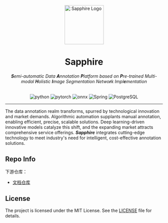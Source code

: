 <div align="center">
    <img src="https://cloud.icooper.cc/apps/sharingpath/PicSvr/PicMain/Sapphire_transparentbg.png" width="125" height="125" alt="Sapphire Logo" />
    <h1>Sapphire</h1>
    <h6><b>S</b>emi-automatic Data <b>A</b>nnotation <b>P</b>latform based on <b>P</b>re-trained Multi-modal <b>H</b>olistic <b>I</b>mage Segmentation Netwo<b>r</b>k Impl<b>e</b>mentation</h6>
    <div>
        <img src="https://img.shields.io/badge/Python-3776AB?style=for-the-badge&logo=python&logoColor=white" alt="python" />
        <img src="https://img.shields.io/badge/PyTorch-EE4C2C?style=for-the-badge&logo=pytorch&logoColor=white" alt="pytorch" />
        <img src="https://img.shields.io/badge/onnx-EE4C2C?style=for-the-badge&logo=onnx&logoColor=white" alt="onnx" />
        <img src="https://img.shields.io/badge/Spring-6DB33F?style=for-the-badge&logo=spring&logoColor=white" alt="Spring" />
        <img src="https://img.shields.io/badge/PostgreSQL-4169E1?style=for-the-badge&logo=postgresql&logoColor=white" alt="PostgreSQL" />
    </div>
</div>

------

The data annotation realm transforms, spurred by technological innovation and market demands. Algorithmic automation supplants manual annotation, enabling efficient, precise, scalable solutions. Deep learning-driven innovative models catalyze this shift, and the expanding market attracts comprehensive service offerings. ***Sapphire*** integrates cutting-edge technology to meet industry's need for intelligent, cost-effective annotation solutions.

## Repo Info

下游仓库：

- [文档仓库](https://github.com/sduoffline/sapphire-doc)

## License

The project is licensed under the MIT License. See the [LICENSE](LICENSE) file for details.